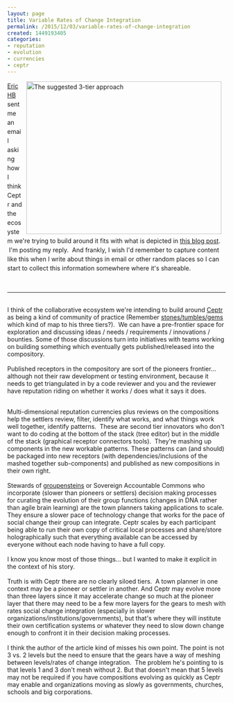 ```yaml
---
layout: page
title: Variable Rates of Change Integration
permalink: /2015/12/03/variable-rates-of-change-integration
created: 1449193405
categories:
- reputation
- evolution
- currencies
- ceptr
---
```

<p><a href="http://eric.harris-braun.com" style="line-height: 1.5;"><img alt="The suggested 3-tier approach" src="http://3.bp.blogspot.com/-cY_11PfaSzM/VmBog9jZLsI/AAAAAAAAJW8/7odwA5uALlI/s1600/Screen%2BShot%2B2015-12-03%2Bat%2B16.05.58.png" style="width: 450px; height: 352px; margin-left: 10px; margin-right: 10px; float: right;">Eric HB</a><span style="line-height: 1.5;"> sent me an email asking how I think Ceptr and the ecosystem we're trying to build around it fits with what is depicted in </span><a href="http://blog.gardeviance.org/2015/12/two-speed-it-more-i-look-worse-it-gets.html" style="line-height: 1.5;">this blog post</a><span style="line-height: 1.5;">. &nbsp;I'm posting my reply. &nbsp;And frankly, I wish I'd remember to capture content like this when I write about things in email or other random places so I can start to collect this information somewhere where it's shareable.</span></p><p>&nbsp;</p><hr><div>&nbsp;</div><div>I think of the collaborative ecosystem we're intending to build around <a href="http://ceptr.org">Ceptr</a> as being a kind of community of practice (Remember <a href="http://artbrock.com/blog/draft-proposal-currency-commons">stones/tumbles/gems</a> which kind of map to his three tiers?). &nbsp;We can have a pre-frontier space for exploration and discussing ideas / needs / requirements / innovations / bounties. Some of those discussions turn into initiatives with teams working on building something which eventually gets published/released into the compository.</div><div>&nbsp;</div><div>Published receptors in the compository are sort of the pioneers frontier... although not their raw development or testing environment, because it needs to get triangulated in by a code reviewer and you and the reviewer have reputation riding on whether it works / does what it says it does.</div><p><!--break--></p><div>&nbsp;</div><div>Multi-dimensional reputation currencies plus reviews on the compositions help the settlers review, filter, identify what works, and what things work well together, identify patterns. &nbsp;These are second tier innovators who don't want to do coding at the bottom of the stack (tree editor) but in the middle of the stack (graphical receptor connectors tools). &nbsp;They're mashing up components in the new workable patterns. These patterns can (and should) be packaged into new receptors (with dependencies/inclusions of the mashed together sub-components) and published as new compositions in their own right.</div><div>&nbsp;</div><div>Stewards of <a href="http://artbrock.com/blog/new-speech-act-spaces">groupensteins</a> or Sovereign Accountable Commons who incorporate (slower than pioneers or settlers) decision making processes for curating the evolution of their group functions (changes in DNA rather than agile brain learning) are the town planners taking applications to scale. They ensure a slower pace of technology change that works for the pace of social change their group can integrate. Ceptr scales by each participant being able to run their own copy of critical local processes and share/store holographically such that everything available can be accessed by everyone without each node having to have a full copy.&nbsp;</div><div>&nbsp;</div><div>I know you know most of those things... but I wanted to make it explicit in the context of his story.</div><div>&nbsp;</div><div>Truth is with Ceptr there are no clearly siloed tiers. &nbsp;A town planner in one context may be a pioneer or settler in another. And Ceptr may evolve more than three layers since it may accelerate change so much at the pioneer layer that there may need to be a few more layers for the gears to mesh with rates social change integration (especially in slower organizations/institutions/governments), but that's where they will institute their own certification systems or whatever they need to slow down change enough to confront it in their decision making processes.</div><div>&nbsp;</div><div>I think the author of the article kind of misses his own point. The point is not 3 vs. 2 levels but the need to ensure that the gears have a way of meshing between levels/rates of change integration. &nbsp;The problem he's pointing to is that levels 1 and 3 don't mesh without 2. But that doesn't mean that 5 levels may not be required if you have compositions evolving as quickly as Ceptr may enable and organizations moving as slowly as governments, churches, schools and big corporations.</div><div>&nbsp;</div><br><p>&nbsp;</p><br><p>&nbsp;</p>
